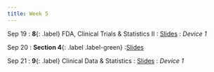 ```yaml
---
title: Week 5
---
```


Sep 19
: **8**{: .label} FDA, Clinical Trials & Statistics II
  : [Slides](https://bcourses.berkeley.edu/courses/1526813/files/folder/Lectures?preview=86896169)
: _Device 1_

Sep 20
: **Section 4**{: .label .label-green}
  :[Slides](#)

Sep 21
: **9**{: .label} Clinical Data & Statistics
  : [Slides](https://bcourses.berkeley.edu/courses/1526813/files/folder/Lectures?preview=86918328)
: _Device 1_
